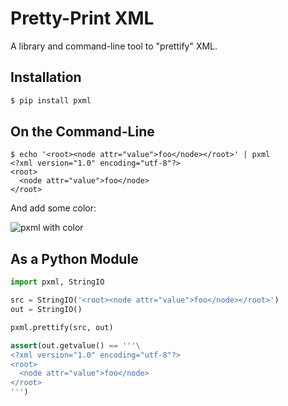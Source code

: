 # Pretty-Print XML

A library and command-line tool to "prettify" XML.

## Installation

``` bash
$ pip install pxml
```

## On the Command-Line

```
$ echo '<root><node attr="value">foo</node></root>' | pxml
<?xml version="1.0" encoding="utf-8"?>
<root>
  <node attr="value">foo</node>
</root>
```

And add some color:

![pxml with color](https://raw.github.com/metagriffin/pxml/master/pxml-color.png "pxml with color")

## As a Python Module

``` python
import pxml, StringIO

src = StringIO('<root><node attr="value">foo</node></root>')
out = StringIO()

pxml.prettify(src, out)

assert(out.getvalue() == '''\
<?xml version="1.0" encoding="utf-8"?>
<root>
  <node attr="value">foo</node>
</root>
''')
```
